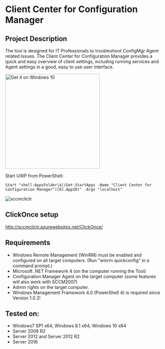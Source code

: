 # Client Center for Configuration Manager

## Project Description
The tool is designed for IT Professionals to troubleshoot ConfigMgr Agent related Issues. The Client Center for Configuration Manager provides a quick and easy overview of client settings, including running services and Agent settings in a good, easy to use user interface.

<a href="https://www.microsoft.com/store/apps/9NBLGGH5127B?ocid=badge"><img src="https://assets.windowsphone.com/f2f77ec7-9ba9-4850-9ebe-77e366d08adc/English_Get_it_Win_10_InvariantCulture_Default.png" alt="Get it on Windows 10" width="300" /></a>

Start UWP from PowerShell:
``` 
Start "shell:AppsFolder\$((Get-StartApps -Name "Client Center for Configuration Manager")[0].AppID)" -Args "localhost"
```

![sccmclictr](https://cloud.githubusercontent.com/assets/11909453/24622767/71bcbde4-18a6-11e7-8fcd-5c2b4a3703e7.png)

## ClickOnce setup
http://sccmclictr.azurewebsites.net/ClickOnce/

## Requirements
* Windows Remote Management (WinRM) must be enabled and configured on all target computers. (Run "winrm quickconfig" in a command prompt.)
* Microsoft .NET Framework 4 (on the computer running the Tool)
* Configuration Manager Agent on the target computer (some features will also work with SCCM2007)
* Admin rights on the target computer.
* Windows Management Framework 4.0 (PowerShell 4) is required since Version 1.0.2!

## Tested on:
* Windows7 SP1 x64, Windows 8.1 x64, Windows 10 x64
* Server 2008 R2
* Server 2012 and Server 2012 R2
* Server 2016

